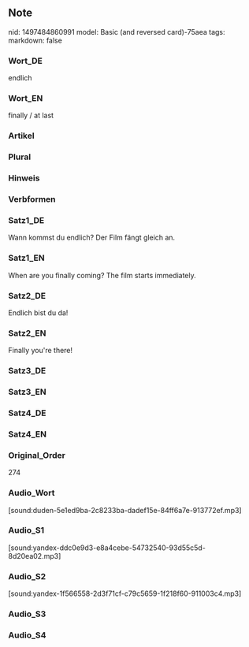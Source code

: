 ## Note
nid: 1497484860991
model: Basic (and reversed card)-75aea
tags: 
markdown: false

### Wort_DE
endlich

### Wort_EN
finally / at last

### Artikel


### Plural


### Hinweis


### Verbformen


### Satz1_DE
Wann kommst du endlich? Der Film fängt gleich an.

### Satz1_EN
When are you finally coming? The film starts immediately.

### Satz2_DE
Endlich bist du da!

### Satz2_EN
Finally you're there!

### Satz3_DE


### Satz3_EN


### Satz4_DE


### Satz4_EN


### Original_Order
274

### Audio_Wort
[sound:duden-5e1ed9ba-2c8233ba-dadef15e-84ff6a7e-913772ef.mp3]

### Audio_S1
[sound:yandex-ddc0e9d3-e8a4cebe-54732540-93d55c5d-8d20ea02.mp3]

### Audio_S2
[sound:yandex-1f566558-2d3f71cf-c79c5659-1f218f60-911003c4.mp3]

### Audio_S3


### Audio_S4

